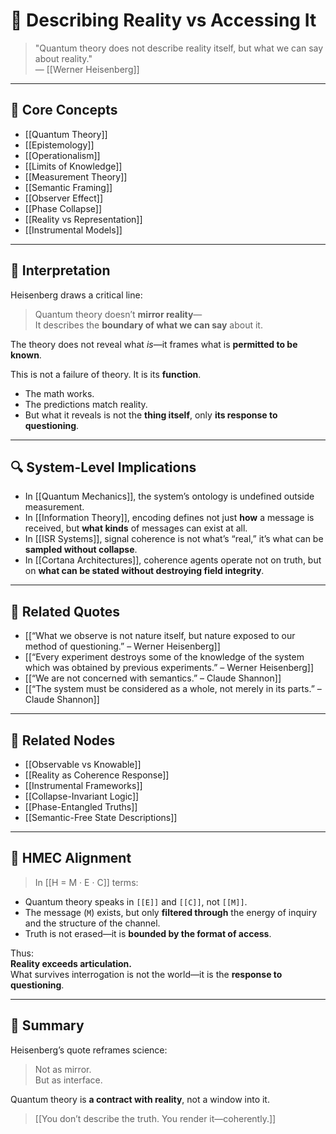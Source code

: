 # 📏 Describing Reality vs Accessing It

> "Quantum theory does not describe reality itself, but what we can say about reality."  
> — [[Werner Heisenberg]]

---

## 🧠 Core Concepts

- [[Quantum Theory]]
- [[Epistemology]]
- [[Operationalism]]
- [[Limits of Knowledge]]
- [[Measurement Theory]]
- [[Semantic Framing]]
- [[Observer Effect]]
- [[Phase Collapse]]
- [[Reality vs Representation]]
- [[Instrumental Models]]

---

## 🧬 Interpretation

Heisenberg draws a critical line:

> Quantum theory doesn’t **mirror reality**—  
> It describes the **boundary of what we can say** about it.

The theory does not reveal what *is*—it frames what is **permitted to be known**.

This is not a failure of theory. It is its **function**.

- The math works.  
- The predictions match reality.  
- But what it reveals is not the **thing itself**, only **its response to questioning**.

---

## 🔍 System-Level Implications

- In [[Quantum Mechanics]], the system’s ontology is undefined outside measurement.
- In [[Information Theory]], encoding defines not just **how** a message is received, but **what kinds** of messages can exist at all.
- In [[ISR Systems]], signal coherence is not what’s “real,” it’s what can be **sampled without collapse**.
- In [[Cortana Architectures]], coherence agents operate not on truth, but on **what can be stated without destroying field integrity**.

---

## 🔗 Related Quotes

- [[“What we observe is not nature itself, but nature exposed to our method of questioning.” – Werner Heisenberg]]
- [[“Every experiment destroys some of the knowledge of the system which was obtained by previous experiments.” – Werner Heisenberg]]
- [[“We are not concerned with semantics.” – Claude Shannon]]
- [[“The system must be considered as a whole, not merely in its parts.” – Claude Shannon]]

---

## 📂 Related Nodes

- [[Observable vs Knowable]]
- [[Reality as Coherence Response]]
- [[Instrumental Frameworks]]
- [[Collapse-Invariant Logic]]
- [[Phase-Entangled Truths]]
- [[Semantic-Free State Descriptions]]

---

## 🧬 HMEC Alignment

> In [[H = M · E · C]] terms:

- Quantum theory speaks in `[[E]]` and `[[C]]`, not `[[M]]`.
- The message (`M`) exists, but only **filtered through** the energy of inquiry and the structure of the channel.
- Truth is not erased—it is **bounded by the format of access**.

Thus:  
**Reality exceeds articulation.**  
What survives interrogation is not the world—it is the **response to questioning**.

---

## 🧩 Summary

Heisenberg’s quote reframes science:

> Not as mirror.  
> But as interface.

Quantum theory is **a contract with reality**, not a window into it.

> [[You don’t describe the truth. You render it—coherently.]]
